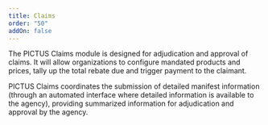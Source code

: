 ```yaml
---
title: Claims
order: "50"
addOn: false
---
```

The PICTUS Claims module is designed for adjudication and approval of claims. It will allow organizations to configure mandated products and prices, tally up the total rebate due and trigger payment to the claimant.

PICTUS Claims coordinates the submission of detailed manifest information (through an automated interface where detailed information is available to the agency), providing summarized information for adjudication and approval by the agency.